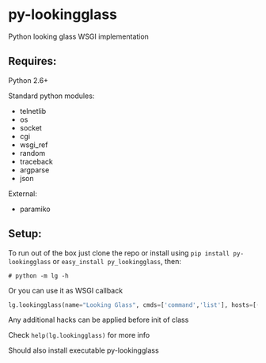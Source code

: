 py-lookingglass
===============

Python looking glass WSGI implementation

Requires:
---------
Python 2.6+

Standard python modules:
* telnetlib
* os
* socket
* cgi
* wsgi_ref
* random
* traceback
* argparse
* json

External:

* paramiko

Setup:
------
To run out of the box just clone the repo or install using `pip install py-lookingglass` or `easy_install py_lookingglass`, then:
```console
# python -m lg -h
```
Or you can use it as WSGI callback
```python
lg.lookingglass(name="Looking Glass", cmds=['command','list'], hosts=[('password','ip',port,'name')])
```
Any additional hacks can be applied before init of class

Check `help(lg.lookingglass)` for more info

Should also install executable py-lookingglass